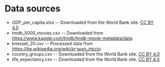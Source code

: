 # Data sources

* GDP_per_capita.xlsx -- Downloaded from the World Bank site. [CC BY 4.0](https://data.worldbank.org/summary-terms-of-use)
* tmdb_5000_movies.csv -- Downloaded from https://www.kaggle.com/tmdb/tmdb-movie-metadata/data
* knesset_20.csv -- Processed data from https://he.wikipedia.org/wiki/הכנסת_העשרים
* country_groups.csv -- Downloaded from the World Bank site. [CC BY 4.0](https://data.worldbank.org/summary-terms-of-use) 
* life_expectancy.csv -- Downloaded from the World Bank site. [CC BY 4.0](https://data.worldbank.org/summary-terms-of-use)

